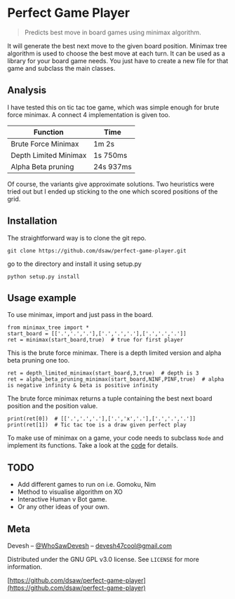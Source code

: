 # Perfect Game Player
> Predicts best move in board games using minimax algorithm.


It will generate the best next move to the  given board position. Minimax tree algorithm is used to choose the best move at each turn. It can be used as a library for your board game needs. You just have to create a new file for that game and subclass the main classes. 

## Analysis
I have tested this on tic tac toe game, which was simple enough for brute force minimax. A connect 4 implementation is given too.

Function  |  Time
--------  |  ----
Brute Force Minimax | 1m 2s 
Depth Limited Minimax | 1s 750ms
Alpha Beta pruning | 24s 937ms

Of course, the variants give approximate solutions. Two heuristics were tried out but I ended up sticking to the one which scored positions of the grid.


## Installation

The straightforward way is to clone the git repo.

```
git clone https://github.com/dsaw/perfect-game-player.git
```
go to the directory and install it using setup.py

```
python setup.py install
```


## Usage example
To use minimax, import and just pass in the board.
```
from minimax_tree import *
start_board = [['.','.','.'],['.','.','.'],['.','.','.']]
ret = minimax(start_board,true)  # true for first player
```

This is the brute force minimax. There is a depth limited version and alpha beta pruning one too.

```
ret = depth_limited_minimax(start_board,3,true)  # depth is 3
ret = alpha_beta_pruning_minimax(start_board,NINF,PINF,true)  # alpha is negative infinity & beta is positive infinity
```

The brute force minimax returns a tuple containing the best next board position and the position value.

```
print(ret[0])  # [['.','.','.'],['.','x','.'],['.','.','.']]
print(ret[1])  # Tic tac toe is a draw given perfect play
```
 
 To make use of minimax on a game, your code needs to subclass `Node` and implement its functions.
 Take a look at the [code](https://github.com/dsaw/perfect-game-player/blob/master/tictactoe_solver.py) for details.




## TODO
* Add different games to run on i.e. Gomoku, Nim
* Method to visualise algorithm on XO
* Interactive Human v Bot game.
* Or any other ideas of your own.


## Meta

Devesh – [@WhoSawDevesh](https://twitter.com/WhoSawDevesh) – devesh47cool@gmail.com

Distributed under the GNU GPL v3.0 license. See ``LICENSE`` for more information.

[https://github.com/dsaw/perfect-game-player](https://github.com/dsaw/perfect-game-player)

